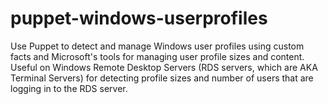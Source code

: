 # puppet-windows-userprofiles
Use Puppet to detect and manage Windows user profiles using custom facts and Microsoft's tools for managing user profile sizes and content. Useful on Windows Remote Desktop Servers (RDS servers, which are AKA Terminal Servers) for detecting profile sizes and number of users that are logging in to the RDS server.

